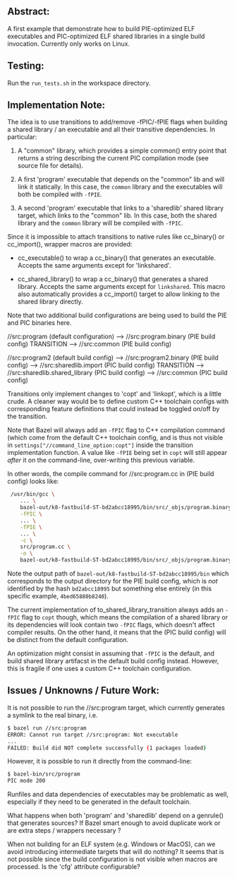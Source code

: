 Abstract:
---------

A first example that demonstrate how to build PIE-optimized ELF executables and
PIC-optimized ELF shared libraries in a single build invocation.
Currently only works on Linux.

Testing:
------

Run the `run_tests.sh` in the workspace directory.

Implementation Note:
--------------------

The idea is to use transitions to add/remove -fPIC/-fPIE flags when building
a shared library / an executable and all their transitive dependencies. In
particular:

1) A "common" library, which provides a simple common() entry point that
   returns a string describing the current PIC compilation mode (see source
   file for details).

2) A first 'program' executable that depends on the "common" lib and will
   link it statically. In this case, the `common` library and the executables
   will both be compiled with `-fPIE`.

3) A second 'program' executable that links to a 'sharedlib' shared library
   target, which links to the "common" lib. In this case, both the shared
   library and the `common` library will be compiled with `-fPIC`.

Since it is impossible to attach transitions to native rules like cc_binary()
or cc_import(), wrapper macros are provided:

- cc_executable() to wrap a cc_binary() that generates an executable. Accepts
  the same arguments except for 'linkshared'.

- cc_shared_library() to wrap a cc_binary() that generates a shared library.
  Accepts the same arguments except for `linkshared`. This macro also
  automatically provides a cc_import() target to allow linking to the shared
  library directly.

Note that two additional build configurations are being used to build the
PIE and PIC binaries here.

  //src:program   (default configuration)
    --> //src:program.binary  (PIE build config)     TRANSITION
      --> //src:common  (PIE build config)

  //src:program2   (default build config)
    --> //src:program2.binary   (PIE build config)
      --> //src:sharedlib.import  (PIC build config)   TRANSITION
        --> //src:sharedlib.shared_library  (PIC build config)
          --> //src:common  (PIC build config)

Transitions only implement changes to 'copt' and 'linkopt', which is a little
crude. A cleaner way would be to define custom C++ toolchain configs with
corresponding feature definitions that could instead be toggled on/off by
the transition.

Note that Bazel will always add an `-fPIC` flag to C++ compilation command
(which come from the default C++ toolchain config, and is thus not visible in
`settings["//command_line_option:copt"]` inside the transition implementation
function. A value like `-fPIE` being set in `copt` will still appear _after_ it
on the command-line, over-writing this previous variable.

In other words, the compile command for //src:program.cc in (PIE build config)
looks like:

```sh
 /usr/bin/gcc \
    ... \
    bazel-out/k8-fastbuild-ST-bd2abcc18995/bin/src/_objs/program.binary/program.pic.d \
    -fPIC \
    ... \
    -fPIE \
    ... \
    -c \
    src/program.cc \
    -o \
    bazel-out/k8-fastbuild-ST-bd2abcc18995/bin/src/_objs/program.binary/program.pic.o
```

Note the output path of `bazel-out/k8-fastbuild-ST-bd2abcc18995/bin` which
corresponds to the output directory for the PIE build config, which is _not_
identified by the hash `bd2abcc18995` but something else entirely (in this
specific example, `4bed65880b8240`).

The current implementation of to_shared_library_transition always adds an
`-fPIC` flag to `copt` though, which means the compilation of a shared library
or its dependencies will look contain two `-fPIC` flags, which doesn't affect
compiler results. On the other hand, it means that the (PIC build config)
will be distinct from the default configuration.

An optimization might consist in assuming that `-fPIC` is the default, and
build shared library artifacst in the default build config instead. However,
this is fragile if one uses a custom C++ toolchain configuration.

Issues / Unknowns / Future Work:
--------------------------------

It is not possible to run the //src:program target, which currently generates
a symlink to the real binary, i.e.

```sh
$ bazel run //src:program
ERROR: Cannot run target //src:program: Not executable
...
FAILED: Build did NOT complete successfully (1 packages loaded)
```

However, it is possible to run it directly from the command-line:

```sh
$ bazel-bin/src/program
PIC mode 200
```

Runfiles and data dependencies of executables may be problematic as well,
especially if they need to be generated in the default toolchain.

What happens when both 'program' and 'sharedlib' depend on a genrule()
that generates sources? If Bazel smart enough to avoid duplicate work or
are extra steps / wrappers necessary ?

When not building for an ELF system (e.g. Windows or MacOS), can we avoid
introducing intermediate targets that will do nothing? It seems that is not
possible since the build configuration is not visible when macros are
processed. Is the 'cfg' attribute configurable?
